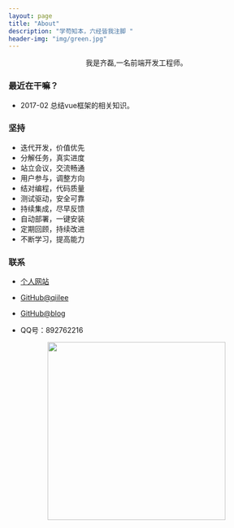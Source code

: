 ```yaml
---
layout: page
title: "About"
description: "学苟知本，六经皆我注脚 "
header-img: "img/green.jpg"
---
```



<center>
    <p>我是齐磊,一名前端开发工程师。</p>
</center>


### 最近在干嘛？

* 2017-02 总结vue框架的相关知识。



### 坚持

- 迭代开发，价值优先
- 分解任务，真实进度
- 站立会议，交流畅通
- 用户参与，调整方向
- 结对编程，代码质量
- 测试驱动，安全可靠
- 持续集成，尽早反馈
- 自动部署，一键安装
- 定期回顾，持续改进
- 不断学习，提高能力




### 联系

- [个人网站](http://www.qiilee.online)
- [GitHub@qiilee](https://github.com/qiilee)
- [GitHub@blog](https://qiilee.github.io)

- QQ号：892762216


<center> 
    <p><img src="../img/qrcode.jpg" align="center" style="width:350px;height:350px;"></p>
</center>


